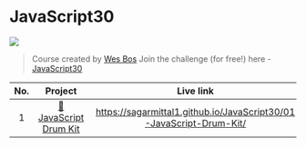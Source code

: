 # JavaScript30

![](https://javascript30.com/images/JS3-social-share.png)

> Course created by [Wes Bos](https://github.com/wesbos)
> Join the challenge (for free!) here - [JavaScript30](https://javascript30.com/account)

| No. | Project | Live link |
|:-----:|:--------:|:-----------:|
| 1| [🥁 JavaScript Drum Kit][1] | https://sagarmittal1.github.io/JavaScript30/01-JavaScript-Drum-Kit/ |






[1]: 01-JavaScript-Drum-Kit/
